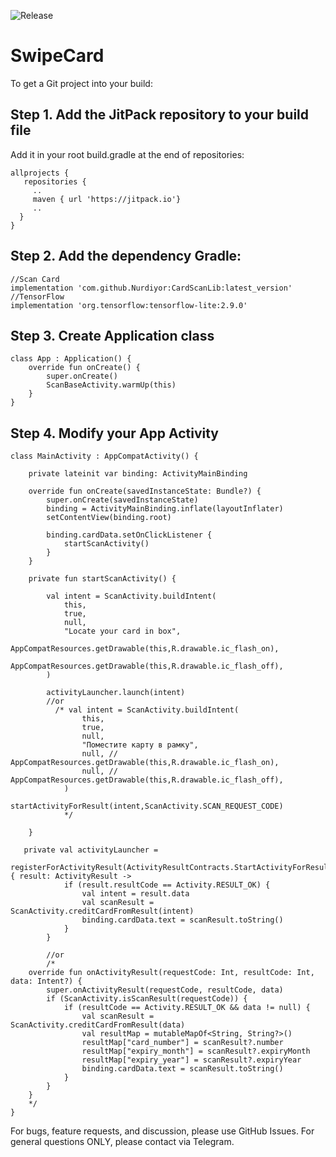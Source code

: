 ![Release](https://jitpack.io/v/Nurdiyor/CardScanLib.svg)
 
# SwipeCard
To get a Git project into your build:

## Step 1. Add the JitPack repository to your build file
Add it in your root build.gradle at the end of repositories:
```
allprojects {
   repositories {
     ..
     maven { url 'https://jitpack.io'}
     ..
  }
}
```
## Step 2. Add the dependency Gradle:

```
//Scan Card
implementation 'com.github.Nurdiyor:CardScanLib:latest_version'
//TensorFlow
implementation 'org.tensorflow:tensorflow-lite:2.9.0'
```

## Step 3. Create Application class
```
class App : Application() {
    override fun onCreate() {
        super.onCreate()
        ScanBaseActivity.warmUp(this)
    }
}
```
## Step 4. Modify your App Activity
```
class MainActivity : AppCompatActivity() {

    private lateinit var binding: ActivityMainBinding

    override fun onCreate(savedInstanceState: Bundle?) {
        super.onCreate(savedInstanceState)
        binding = ActivityMainBinding.inflate(layoutInflater)
        setContentView(binding.root)

        binding.cardData.setOnClickListener {
            startScanActivity()
        }
    }

    private fun startScanActivity() {

        val intent = ScanActivity.buildIntent(
            this,
            true,
            null,
            "Locate your card in box",
            AppCompatResources.getDrawable(this,R.drawable.ic_flash_on),
            AppCompatResources.getDrawable(this,R.drawable.ic_flash_off),
        )

        activityLauncher.launch(intent)
        //or 
          /* val intent = ScanActivity.buildIntent(
                this,
                true,
                null,
                "Поместите карту в рамку",
                null, //    AppCompatResources.getDrawable(this,R.drawable.ic_flash_on),
                null, //    AppCompatResources.getDrawable(this,R.drawable.ic_flash_off),
            )
            startActivityForResult(intent,ScanActivity.SCAN_REQUEST_CODE)
            */

    }

   private val activityLauncher =
        registerForActivityResult(ActivityResultContracts.StartActivityForResult()) { result: ActivityResult ->
            if (result.resultCode == Activity.RESULT_OK) {
                val intent = result.data
                val scanResult = ScanActivity.creditCardFromResult(intent)
                binding.cardData.text = scanResult.toString()
            }
        }
        
        //or
        /*  
    override fun onActivityResult(requestCode: Int, resultCode: Int, data: Intent?) {
        super.onActivityResult(requestCode, resultCode, data)
        if (ScanActivity.isScanResult(requestCode)) {
            if (resultCode == Activity.RESULT_OK && data != null) {
                val scanResult = ScanActivity.creditCardFromResult(data)
                val resultMap = mutableMapOf<String, String?>()
                resultMap["card_number"] = scanResult?.number
                resultMap["expiry_month"] = scanResult?.expiryMonth
                resultMap["expiry_year"] = scanResult?.expiryYear
                binding.cardData.text = scanResult.toString()
            }
        }
    }
    */
}
```

For bugs, feature requests, and discussion, please use GitHub Issues. For general questions ONLY, please contact via Telegram.
